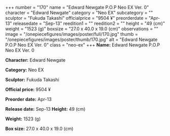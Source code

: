 +++
number = "170"
name = "Edward Newgate P.O.P Neo EX Ver. 0"
character = "Edward Newgate"
category = "Neo EX"
subcategory = ""
sculptor = "Fukuda Takashi"
officialprice = "9504 ¥"
preorderdate = "Apr-13"
releasedate = "Sep-13"
reedition1 = ""
reedition2 = ""
height = "49 (cm)"
weight = "1523 (g)"
boxsize = "27.0 x 40.0 x 19.0 (cm)"
observations = ""
image = "/onepiecefigures/images/poster/full/170.jpg"
thumb = "/onepiecefigures/images/poster/thumb/170.jpg"
alt = "Edward Newgate P.O.P Neo EX Ver. 0"
class = "neo-ex"
+++
**Name:** Edward Newgate P.O.P Neo EX Ver. 0

**Character:** Edward Newgate

**Category:** Neo EX 

**Sculptor:** Fukuda Takashi

**Official price:** 9504 ¥

**Preorder date:** Apr-13

**Release date:** Sep-13
**Height:** 49 (cm)

**Weight:** 1523 (g)

**Box size:** 27.0 x 40.0 x 19.0 (cm)

